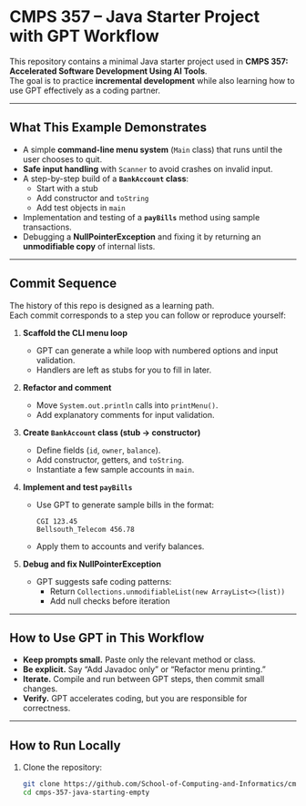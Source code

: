 # CMPS 357 – Java Starter Project with GPT Workflow

This repository contains a minimal Java starter project used in **CMPS 357: Accelerated Software Development Using AI Tools**.  
The goal is to practice **incremental development** while also learning how to use GPT effectively as a coding partner.

---

## What This Example Demonstrates

- A simple **command-line menu system** (`Main` class) that runs until the user chooses to quit.
- **Safe input handling** with `Scanner` to avoid crashes on invalid input.
- A step-by-step build of a **`BankAccount` class**:
    - Start with a stub
    - Add constructor and `toString`
    - Add test objects in `main`
- Implementation and testing of a **`payBills`** method using sample transactions.
- Debugging a **NullPointerException** and fixing it by returning an **unmodifiable copy** of internal lists.

---

## Commit Sequence

The history of this repo is designed as a learning path.  
Each commit corresponds to a step you can follow or reproduce yourself:

1. **Scaffold the CLI menu loop**
    - GPT can generate a while loop with numbered options and input validation.
    - Handlers are left as stubs for you to fill in later.

2. **Refactor and comment**
    - Move `System.out.println` calls into `printMenu()`.
    - Add explanatory comments for input validation.

3. **Create `BankAccount` class (stub → constructor)**
    - Define fields (`id`, `owner`, `balance`).
    - Add constructor, getters, and `toString`.
    - Instantiate a few sample accounts in `main`.

4. **Implement and test `payBills`**
    - Use GPT to generate sample bills in the format:
      ```
      CGI 123.45
      Bellsouth_Telecom 456.78
      ```
    - Apply them to accounts and verify balances.

5. **Debug and fix NullPointerException**
    - GPT suggests safe coding patterns:
        - Return `Collections.unmodifiableList(new ArrayList<>(list))`
        - Add null checks before iteration

---

## How to Use GPT in This Workflow

- **Keep prompts small.** Paste only the relevant method or class.
- **Be explicit.** Say “Add Javadoc only” or “Refactor menu printing.”
- **Iterate.** Compile and run between GPT steps, then commit small changes.
- **Verify.** GPT accelerates coding, but you are responsible for correctness.

---

## How to Run Locally

1. Clone the repository:
   ```bash
   git clone https://github.com/School-of-Computing-and-Informatics/cmps-357-java-starting-empty.git
   cd cmps-357-java-starting-empty
